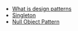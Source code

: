 * [What is design patterns](README.md)
* [Singleton](singleton/README.md)
* [Null Object Pattern](nullObjectPattern/README.md)
